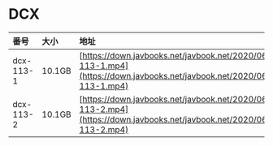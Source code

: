# DCX

| 番号 | 大小 | 地址 |
| :--- | :--- | :--- |
| dcx-113-1 | 10.1GB | [https://down.javbooks.net/javbook.net/2020/06/25/dcx-113-1.mp4](https://down.javbooks.net/javbook.net/2020/06/25/dcx-113-1.mp4) |
| dcx-113-2 | 10.1GB | [https://down.javbooks.net/javbook.net/2020/06/25/dcx-113-2.mp4](https://down.javbooks.net/javbook.net/2020/06/25/dcx-113-2.mp4) |

